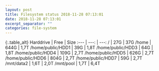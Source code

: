 ```yaml
---
layout: post
title: Filesystem status 2018-11-28 07:13:01
date: 2018-11-28 07:13:01
excerpt_separator: ""
categories: file-system
---
```

{:.table_alt}
Harddrive | Free | Size
:--- | ---: | ---:
/ | 27G | 37G
/home | 644G | 1,7T
/home/public/HDD1 | 39G | 1,8T
/home/public/HDD3 | 64G | 1,8T
/home/public/HDD4 | 109G | 2,7T
/home/public/HDD5 | 626G | 2,7T
/home/public/HDD6 | 804G | 2,7T
/home/public/HDD7 | 59G | 2,7T
/mnt/data2 | 1,6T | 2,0T
/mnt/pool | 1,7T | 6,4T
